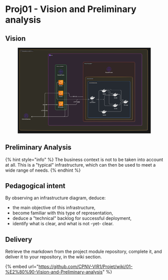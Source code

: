 # Proj01 - Vision and Preliminary analysis

## Vision

<figure><img src="../../../.gitbook/assets/image (17).png" alt=""><figcaption></figcaption></figure>

## Preliminary Analysis

{% hint style="info" %}
The business context is not to be taken into account at all. This is a "typical" infrastructure, which can then be used to meet a wide range of needs.
{% endhint %}

## Pedagogical intent

By observing an infrastructure diagram, deduce:

* the main objective of this infrastructure,
* become familiar with this type of representation,
* deduce a "technical" backlog for successful deployment,
* identify what is clear, and what is not -yet- clear.

## Delivery

Retrieve the markdown from the project module repository, complete it, and deliver it to your repository, in the wiki section.

{% embed url="https://github.com/CPNV-VIR1/Projet/wiki/01-%E2%80%90-Vision-and-Preliminary-analysis" %}
